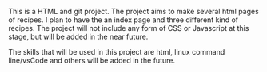 This is a HTML and git project.
The project aims to make several html pages of recipes.
I plan to have the an index page and three different 
kind of recipes. 
The project will not include any form of CSS or Javascript 
at this stage, but will be added in the near future.

The skills that will be used in this project are html, linux
command line/vsCode and others will be added in the future.

